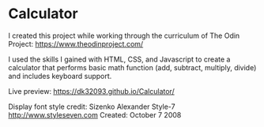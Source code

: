 # Calculator

I created this project while working through the curriculum of The Odin Project: https://www.theodinproject.com/

I used the skills I gained with HTML, CSS, and Javascript to create a calculator that performs basic math function (add, subtract, multiply, divide) and includes keyboard support. 

Live preview: https://dk32093.github.io/Calculator/

Display font style credit:
Sizenko Alexander
Style-7
http://www.styleseven.com
Created: October 7 2008